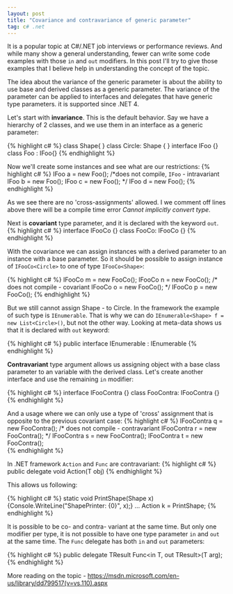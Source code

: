 ```yaml
---
layout: post
title: "Covariance and contravariance of generic parameter"
tag: c# .net
---
```


It is a popular topic at C#/.NET job interviews or performance reviews. And while many show a general understanding, fewer can write some code examples with those `in` and `out` modifiers. In this post I'll try to give those examples that I believe help in understanding the concept of the topic.

The idea about the variance of the generic parameter is about the ability to use base and derived classes as a generic parameter. The variance of the parameter can be applied to interfaces and delegates that have generic type parameters. it is supported since .NET 4.

Let's start with **invariance**. This is the default behavior. Say we have a hierarchy of 2 classes, and we use them in an interface as a generic parameter:

{% highlight c# %}
class Shape{ }
class Circle: Shape { }
interface IFoo<T> {}
class Foo<T> : IFoo<T>{}
{% endhighlight %}

Now we'll create some instances and see what are our restrictions:
{% highlight c# %}
IFoo<Shape> a = new Foo<Shape>();
/*does not compile, `IFoo` - intravariant
IFoo<Shape> b = new Foo<Circle>();
IFoo<Circle> c = new Foo<Shape>();
*/
IFoo<Circle> d = new Foo<Circle>();
{% endhighlight %}

As we see there are no 'cross-assignments' allowed. I we comment off lines above there will be a compile time error *Cannot implicitly convert type*.

Next is **covariant** type parameter, and it is declared with the keyword `out`.
{% highlight c# %}
interface IFooCo<out T> {}
class FooCo<T>: IFooCo<T> {}
{% endhighlight %}

With the covariance we can assign instances with a derived parameter to an instance with a base parameter. So it should be possible to assign instance of `IFooCo<Circle>` to one of type `IFooCo<Shape>`:

{% highlight c# %}
IFooCo<Shape> m = new FooCo<Shape>();
IFooCo<Shape> n = new FooCo<Circle>();
/* does not compile - covariant
IFooCo<Circle> o = new FooCo<Shape>();
*/
IFooCo<Circle> p = new FooCo<Circle>();
{% endhighlight %}

But we still cannot assign Shape - to Circle. In the framework the example of such type is `IEnumerable`. That is why we can do `IEnumerable<Shape> f = new List<Circle>()`, but not the other way. Looking at meta-data shows us that it is declared with `out` keyword:

{% highlight c# %}
public interface IEnumerable<out T> : IEnumerable
{% endhighlight %}

**Contravariant** type argument allows us assigning object with a base class parameter to an variable with the derived class. Let's create another interface and use the remaining `in` modifier:

{% highlight c# %}
interface IFooContra<in T> {}
class FooContra<T>: IFooContra<T> {}
{% endhighlight %}

And a usage where we can only use a type of 'cross' assignment that is opposite to the previous covariant case:
{% highlight c# %}
IFooContra<Shape> q = new FooContra<Shape>();
/* does not compile - contravariant
IFooContra<Shape> r = new FooContra<Circle>();
*/
IFooContra<Circle> s = new FooContra<Shape>();
IFooContra<Circle> t = new FooContra<Circle>();		
{% endhighlight %}

In .NET framework `Action` and `Func` are contravariant:
{% highlight c# %}
public delegate void Action<in T>(T obj)
{% endhighlight %}

This allows us following:

{% highlight c# %}
static void PrintShape(Shape x) {Console.WriteLine("ShapePrinter: {0}", x);}
...
Action<Circle> k = PrintShape;
{% endhighlight %}

It is possible to be co- and contra- variant at the same time. But only one modifier per type, it is not possible to have one type parameter `in` and `out` at the same time. The `Func` delegate has both `in` and `out` parameters:

{% highlight c# %}
public delegate TResult Func<in T, out TResult>(T arg);
{% endhighlight %}



More reading on the topic - <https://msdn.microsoft.com/en-us/library/dd799517(v=vs.110).aspx>

